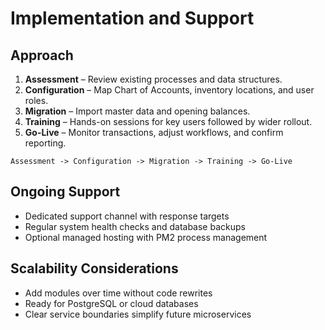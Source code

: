# Implementation and Support

## Approach
1. **Assessment** – Review existing processes and data structures.
2. **Configuration** – Map Chart of Accounts, inventory locations, and user roles.
3. **Migration** – Import master data and opening balances.
4. **Training** – Hands-on sessions for key users followed by wider rollout.
5. **Go-Live** – Monitor transactions, adjust workflows, and confirm reporting.

```
Assessment -> Configuration -> Migration -> Training -> Go-Live
```

## Ongoing Support
- Dedicated support channel with response targets
- Regular system health checks and database backups
- Optional managed hosting with PM2 process management

## Scalability Considerations
- Add modules over time without code rewrites
- Ready for PostgreSQL or cloud databases
- Clear service boundaries simplify future microservices
